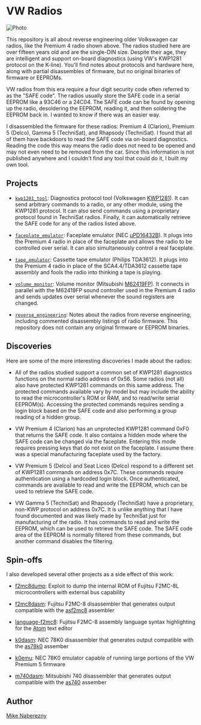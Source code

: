 # VW Radios

![Photo](https://user-images.githubusercontent.com/52712/38045152-b4fae3bc-3270-11e8-9463-c228bd5f6f46.jpg)

This repository is all about reverse engineering older Volkswagen car radios, like the Premium 4
radio shown above.  The radios studied here are over fifteen years old and are the single-DIN
size.  Despite their age, they are intelligent and support
on-board diagnostics (using VW's KWP1281 protocol on the K-line).  You'll find notes about protocols and hardware here, along with partial disassembles of firmware, but no original binaries of firmware or EEPROMs.

VW radios from this era require a four digit security code often referred to as the "SAFE code". The radios usually store the SAFE code in a serial EEPROM like a 93C46 or a 24C04. The SAFE code can be found by opening up the radio, desoldering the EEPROM, reading it, and then soldering the EEPROM back in. I wanted to know if there was an easier way.

I disassembled the firmware for these radios: Premium 4 (Clarion), Premium 5 (Delco), Gamma 5 (TechniSat), and Rhapsody (TechniSat).  I found that all of them have backdoors to read the SAFE code via on-board diagnostics.  Reading the code this way means the radio does not need to be opened and may not even need to be removed from the car.  Since this information is not published anywhere and I couldn't find any tool that could do it, I built my own tool.

## Projects

- [`kwp1281_tool`](./kwp1281_tool/):  Diagnostics protocol tool (Volkswagen [KWP1281](https://translate.google.com/translate?hl=en&sl=de&tl=en&u=https%3A%2F%2Fde.wikipedia.org%2Fwiki%2FKWP1281)).  It can send arbitrary commands to a radio, or any other module, using the KWP1281 protocol.  It can also send commands using a proprietary protocol found in TechniSat radios.  Finally, it can automatically retrieve the SAFE code for any of the radios listed above.

- [`faceplate_emulator`](./faceplate_emulator/): Faceplate emulator (NEC [µPD16432B](http://6502.org/documents/datasheets/nec/nec_upd16432b_2000_dec.pdf)).  It plugs into the Premium 4 radio in place of the faceplate and allows the radio to be controlled over serial.  It can also simultaneously control a real faceplate.

- [`tape_emulator`](./tape_emulator/): Cassette tape emulator (Philips TDA3612).  It plugs into the Premium 4 radio in place of the SCA4.4/TDA3612 cassette tape assembly and fools the radio into thinking a tape is playing.

- [`volume_monitor`](./volume_monitor/): Volume monitor (Mitsubishi [M62419FP](https://web.archive.org/web/20180328173343/http://pdf.datasheetcatalog.com/datasheet/MitsubishiElectricCorporation/mXrwwyx.pdf)).
It connects in parallel with the M62419FP sound controller used in the Premium 4 radio and sends updates over serial whenever the sound registers are changed.

- [`reverse_engineering`](./reverse_engineering/): Notes about the radios from reverse engineering, including commented disassembly listings of radio firmware.  This repository does not contain any original firmware or EEPROM binaries.

## Discoveries

Here are some of the more interesting discoveries I made about the radios:

- All of the radios studied support a common set of KWP1281 diagnostics functions on the normal radio address of 0x56.  Some radios (not all) also have protected KWP1281 commands on this same address.  The protected commands available vary by model but may include the ability to read the microcontroller's ROM or RAM, and to read/write serial EEPROM(s).  Accessing the protected commands requires sending a login block based on the SAFE code and also performing a group reading of a hidden group.

- VW Premium 4 (Clarion) has an unprotected KWP1281 command 0xF0 that returns the SAFE code.  It also contains a hidden mode where the SAFE code can be changed via the faceplate.  Entering this mode requires pressing keys that do not exist on the faceplate.  I assume there was a special manufacturing faceplate used by the factory.

- VW Premium 5 (Delco) and Seat Liceo (Delco) respond to a different set of KWP1281 commands on address 0x7C.  These commands require authentication using a hardcoded login block.  Once authenticated, commands are available to read and write the EEPROM, which can be used to retrieve the SAFE code.

- VW Gamma 5 (TechniSat) and Rhapsody (TechniSat) have a proprietary, non-KWP protocol on address 0x7C.  It is unlike anything that I have found documented and was likely made by TechniSat just for manufacturing of the radio.  It has commands to read and write the EEPROM, which can be used to retrieve the SAFE code.  The SAFE code area of the EEPROM is normally filtered from these commands, but another command disables the filtering.

## Spin-offs

I also developed several other projects as a side effect of this work:

- [f2mc8dump](https://github.com/mnaberez/f2mc8dump): Exploit to dump the internal ROM of Fujitsu F2MC-8L microcontrollers with external bus capability

- [f2mc8dasm](https://github.com/mnaberez/f2mc8dasm): Fujitsu F2MC-8 disassembler that generates output compatible with the [asf2mc8](http://shop-pdp.net/ashtml/asf2mc.htm) assembler

- [language-f2mc8](https://github.com/mnaberez/language-f2mc8): Fujitsu F2MC-8 assembly language syntax highlighting for the [Atom](https://atom.io) text editor

- [k0dasm](https://github.com/mnaberez/k0dasm): NEC 78K0 disassembler that generates output compatible with the [as78k0](http://shop-pdp.net/ashtml/as78k0.htm) assember

- [k0emu](https://github.com/mnaberez/k0emu): NEC 78K0 emulator capable of running large portions of the VW Premium 5 firmware

- [m740dasm](https://github.com/mnaberez/m740dasm): Mitsubishi 740 disassembler that generates output compatible with the [as740](http://shop-pdp.net/ashtml/as740.htm) assember

## Author

[Mike Naberezny](https://github.com/mnaberez)
